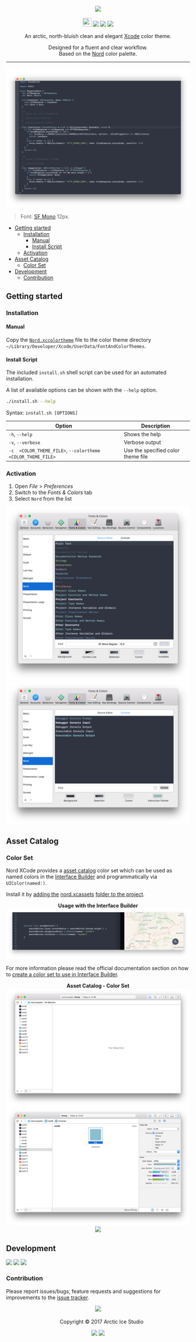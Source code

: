 <p align="center"><img src="https://cdn.rawgit.com/arcticicestudio/nord-xcode/develop/assets/nord-xcode-banner.svg"/></p>

<p align="center"><img src="https://assets-cdn.github.com/favicon.ico" width=24 height=24/> <a href="https://github.com/arcticicestudio/nord-xcode/releases/latest"><img src="https://img.shields.io/github/release/arcticicestudio/nord-xcode.svg?style=flat-square"/></a> <a href="https://github.com/arcticicestudio/nord/releases/tag/v0.2.0"><img src="https://img.shields.io/badge/Nord-v0.2.0-88C0D0.svg?style=flat-square"/></a> <a href="https://developer.apple.com/xcode"><img src="https://img.shields.io/badge/Xcode-v8+-1C91FE.svg?style=flat-square"/></a></p>

<p align="center">An arctic, north-bluish clean and elegant <a href="https://developer.apple.com/xcode">Xcode</a> color theme.</p>

<p align="center">Designed for a fluent and clear workflow.<br>
Based on the <a href="https://github.com/arcticicestudio/nord">Nord</a> color palette.</p>

---

<p align="center"><img src="https://raw.githubusercontent.com/arcticicestudio/nord-xcode/develop/assets/scrot-preview.png"/><blockquote>Font: <a href="https://developer.apple.com/fonts">SF Mono</a> 12px.</blockquote></p>

  - [Getting started](#getting-started)
    - [Installation](#installation)
      - [Manual](#manual)
      - [Install Script](#install-script)
    - [Activation](#activation)
  - [Asset Catalog](#asset-catalog)
    - [Color Set](#color-set)
  - [Development](#development)
    - [Contribution](#contribution)

## Getting started
### Installation
#### Manual
Copy the [`Nord.xccolortheme`](https://github.com/arcticicestudio/nord-xcode/blob/develop/src/Nord.xccolortheme) file to the color theme directory `~/Library/Developer/Xcode/UserData/FontAndColorThemes`.

#### Install Script
The included `install.sh` shell script can be used for an automated installation.

A list of available options can be shown with the `--help` option.
```sh
./install.sh --help
```
Syntax: `install.sh [OPTIONS]`

| Option | Description |
| --- | --- |
| `-h`, `--help` | Shows the help |
| `-v`, `--verbose` | Verbose output |
| `-c  <COLOR_THEME_FILE>`, `--colortheme <COLOR_THEME_FILE>` | Use the specified color theme file |

### Activation
  1. Open *File* > *Preferences*
  2. Switch to the *Fonts & Colors* tab
  3. Select `Nord` from the list

<p align="center"><img src="https://raw.githubusercontent.com/arcticicestudio/nord-xcode/develop/assets/scrot-docs-preferences-editor.png"/><br><img src="https://raw.githubusercontent.com/arcticicestudio/nord-xcode/develop/assets/scrot-docs-preferences-console.png"/></p>

## Asset Catalog

### Color Set

Nord XCode provides a [asset catalog][asset-catalog] color set which can be used as named colors in the [Interface Builder][interface-builder] and programmatically via `UIColor(named:)`.

Install it by [adding the][add-folder-to-project] [nord.xcassets][nord-xcassets] [folder to the project][add-folder-to-project].

<p align="center"><strong>Usage with the Interface Builder</strong><br><img src="https://raw.githubusercontent.com/arcticicestudio/nord-xcode/develop/assets/scrot-asset-catalog-color-set-interface-builder.png"/></p>

For more information please read the official documentation section on how to [create a color set to use in Interface Builder][asset-catalog-creation].

<p align="center"><strong>Asset Catalog - Color Set</strong><br><img src="https://raw.githubusercontent.com/arcticicestudio/nord-xcode/develop/assets/scrot-asset-catalog-color-set.png"/><br><img src="https://raw.githubusercontent.com/arcticicestudio/nord-xcode/develop/assets/scrot-asset-catalog-color-set-selected.png"/><br><img src="https://raw.githubusercontent.com/arcticicestudio/nord-xcode/develop/assets/scrcast-assets-catalog-color-set.gif"/></p>

## Development
[![](https://img.shields.io/badge/Changelog-0.1.0-81A1C1.svg?style=flat-square)](https://github.com/arcticicestudio/nord-xcode/blob/v0.1.0/CHANGELOG.md) [![](https://img.shields.io/badge/Workflow-gitflow--branching--model-81A1C1.svg?style=flat-square)](http://nvie.com/posts/a-successful-git-branching-model) [![](https://img.shields.io/badge/Versioning-ArcVer_0.8.0-81A1C1.svg?style=flat-square)](https://github.com/arcticicestudio/arcver)

### Contribution
Please report issues/bugs, feature requests and suggestions for improvements to the [issue tracker](https://github.com/arcticicestudio/nord-xcode/issues).

<p align="center"><img src="https://cdn.rawgit.com/arcticicestudio/nord/develop/src/assets/banner-footer-mountains.svg" /></p>

<p align="center"> <img src="http://arcticicestudio.com/favicon.ico" width=16 height=16/> Copyright &copy; 2017 Arctic Ice Studio</p>

<p align="center"><a href="http://www.apache.org/licenses/LICENSE-2.0"><img src="https://img.shields.io/badge/License-Apache_2.0-5E81AC.svg?style=flat-square"/></a> <a href="https://creativecommons.org/licenses/by-sa/4.0"><img src="https://img.shields.io/badge/License-CC_BY--SA_4.0-5E81AC.svg?style=flat-square"/></a></p>

[asset-catalog]: https://developer.apple.com/library/content/documentation/Xcode/Reference/xcode_ref-Asset_Catalog_Format
[asset-catalog-creation]: http://help.apple.com/xcode/mac/current/#/dev10510b1f7
[interface-builder]: https://developer.apple.com/xcode/interface-builder
[add-folder-to-project]: http://help.apple.com/xcode/mac/current/#/dev81ce1d383
[nord-xcassets]: https://github.com/arcticicestudio/nord-xcode/tree/develop/src/nord.xcassets

